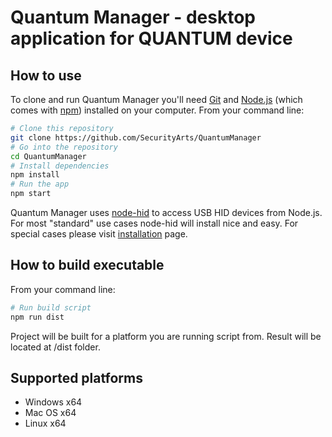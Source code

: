 # Quantum Manager - desktop application for QUANTUM device

## How to use

To clone and run Quantum Manager you'll need [Git](https://git-scm.com) and [Node.js](https://nodejs.org/en/download/) (which comes with [npm](http://npmjs.com)) installed on your computer.
From your command line:

```bash
# Clone this repository
git clone https://github.com/SecurityArts/QuantumManager
# Go into the repository
cd QuantumManager
# Install dependencies
npm install
# Run the app
npm start
```

Quantum Manager uses [node-hid](https://github.com/node-hid/node-hid) to access USB HID devices from Node.js.
For most "standard" use cases node-hid will install nice and easy.
For special cases please visit [installation](https://github.com/node-hid/node-hid#installation) page.

## How to build executable

From your command line:

```bash
# Run build script
npm run dist
```

Project will be built for a platform you are running script from.
Result will be located at /dist folder.

## Supported platforms
 - Windows x64
 - Mac OS x64
 - Linux x64